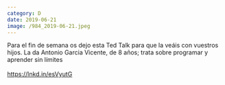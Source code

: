 ```yaml
--- 
category: D 
date: 2019-06-21 
image: /984_2019-06-21.jpeg 
--- 
```


Para el fin de semana os dejo esta Ted Talk para que la veáis con vuestros hijos. La da Antonio Garcia Vicente, de 8 años; trata sobre programar y aprender sin límites<br><br>https://lnkd.in/esVyutG